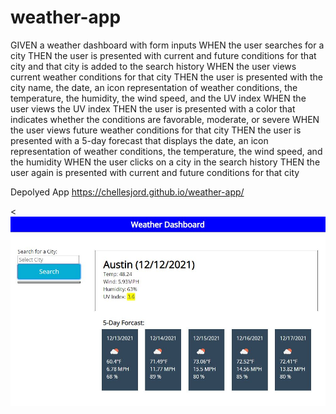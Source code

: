 # weather-app
GIVEN a weather dashboard with form inputs
WHEN the user searches for a city
THEN the user is presented with current and future conditions for that city and that city is added to the search history
WHEN the user views current weather conditions for that city
THEN the user is presented with the city name, the date, an icon representation of weather conditions, the temperature, the humidity, the wind speed, and the UV index
WHEN the user views the UV index
THEN the user is presented with a color that indicates whether the conditions are favorable, moderate, or severe
WHEN the user views future weather conditions for that city
THEN the user is presented with a 5-day forecast that displays the date, an icon representation of weather conditions, the temperature, the wind speed, and the humidity
WHEN the user clicks on a city in the search history
THEN the user again is presented with current and future conditions for that city

Depolyed App
https://chellesjord.github.io/weather-app/

<![](.\assets\Screenshot.JPG)